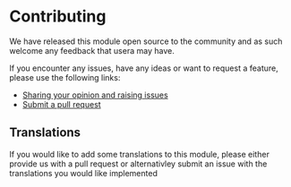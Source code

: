 # Contributing

We have released this module open source to the community and as such welcome
any feedback that usera may have.

If you encounter any issues, have any ideas or want to request a feature, please
use the following links:

 * [Sharing your opinion and raising issues](https://github.com/i-lateral/silverstripe-users/issues)
 * [Submit a pull request](https://github.com/i-lateral/silverstripe-users/pulls)

## Translations

If you would like to add some translations to this module, please either provide
us with a pull request or alternativley submit an issue with the translations you
would like implemented